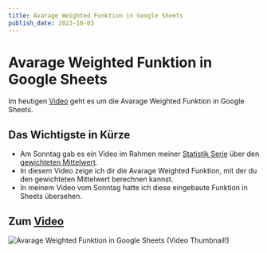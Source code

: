 ```yaml
---
title: Avarage Weighted Funktion in Google Sheets
publish_date: 2023-10-03
---
```


# Avarage Weighted Funktion in Google Sheets

Im heutigen [Video](https://youtu.be/T7rgBc-8TpU) geht es um die Avarage Weighted Funktion in Google Sheets. 

## Das Wichtigste in Kürze

- Am Sonntag gab es ein Video im Rahmen meiner [Statistik Serie](https://www.youtube.com/playlist?list=PLIwquKwgy9HbE8JO1o2Ghv9wcYHS9uHfc) über den [gewichteten Mittelwert](https://youtu.be/9EI9d_iqjLQ).
- In diesem Video zeige ich dir die Avarage Weighted Funktion, mit der du den gewichteten Mittelwert berechnen kannst.
- In meinem Video vom Sonntag hatte ich diese eingebaute Funktion in Sheets übersehen.

## Zum [Video](https://youtu.be/T7rgBc-8TpU)

![Avarage Weighted Funktion in Google Sheets (Video Thumbnail!)](../thumbnails/Fertig500.jpg "Avarage Weighted Funktion in Google Sheets (Video Thumbnail!)")